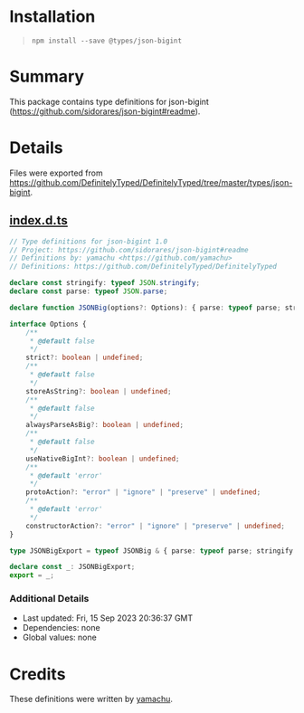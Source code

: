 # Installation
> `npm install --save @types/json-bigint`

# Summary
This package contains type definitions for json-bigint (https://github.com/sidorares/json-bigint#readme).

# Details
Files were exported from https://github.com/DefinitelyTyped/DefinitelyTyped/tree/master/types/json-bigint.
## [index.d.ts](https://github.com/DefinitelyTyped/DefinitelyTyped/tree/master/types/json-bigint/index.d.ts)
````ts
// Type definitions for json-bigint 1.0
// Project: https://github.com/sidorares/json-bigint#readme
// Definitions by: yamachu <https://github.com/yamachu>
// Definitions: https://github.com/DefinitelyTyped/DefinitelyTyped

declare const stringify: typeof JSON.stringify;
declare const parse: typeof JSON.parse;

declare function JSONBig(options?: Options): { parse: typeof parse; stringify: typeof stringify };

interface Options {
    /**
     * @default false
     */
    strict?: boolean | undefined;
    /**
     * @default false
     */
    storeAsString?: boolean | undefined;
    /**
     * @default false
     */
    alwaysParseAsBig?: boolean | undefined;
    /**
     * @default false
     */
    useNativeBigInt?: boolean | undefined;
    /**
     * @default 'error'
     */
    protoAction?: "error" | "ignore" | "preserve" | undefined;
    /**
     * @default 'error'
     */
    constructorAction?: "error" | "ignore" | "preserve" | undefined;
}

type JSONBigExport = typeof JSONBig & { parse: typeof parse; stringify: typeof stringify };

declare const _: JSONBigExport;
export = _;

````

### Additional Details
 * Last updated: Fri, 15 Sep 2023 20:36:37 GMT
 * Dependencies: none
 * Global values: none

# Credits
These definitions were written by [yamachu](https://github.com/yamachu).

